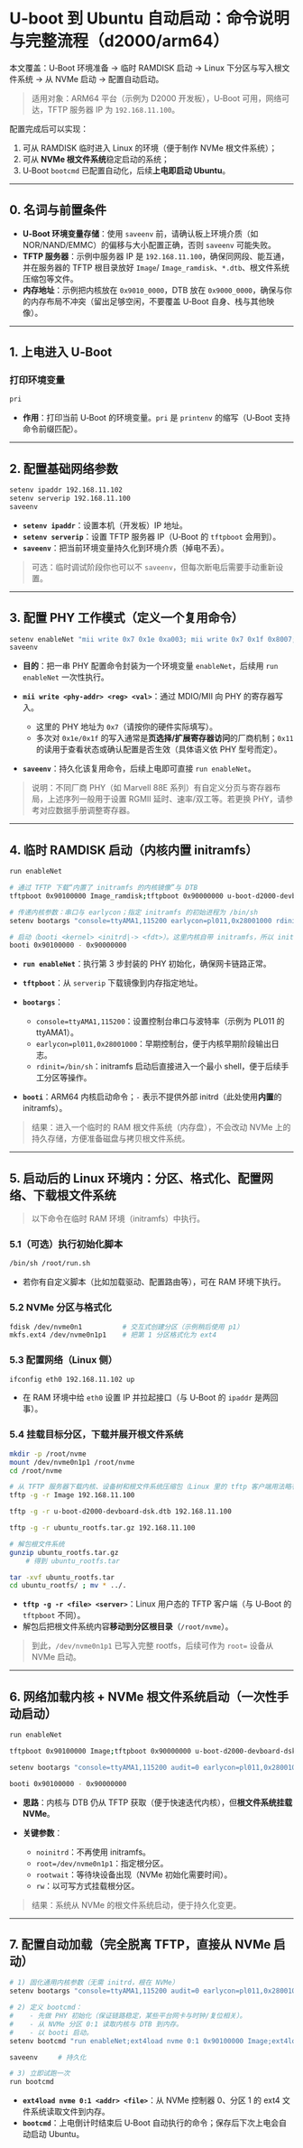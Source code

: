 # U-boot 到 Ubuntu 自动启动：命令说明与完整流程（d2000/arm64）

本文覆盖：U‑Boot 环境准备 → 临时 RAMDISK 启动 → Linux 下分区与写入根文件系统 → 从 NVMe 启动 → 配置自动启动。

> 适用对象：ARM64 平台（示例为 D2000 开发板），U‑Boot 可用，网络可达，TFTP 服务器 IP 为 `192.168.11.100`。

配置完成后可以实现：

1. 可从 RAMDISK 临时进入 Linux 的环境（便于制作 NVMe 根文件系统）；
2. 可从 **NVMe 根文件系统**稳定启动的系统；
3. U‑Boot `bootcmd` 已配置自动化，后续**上电即启动 Ubuntu**。

---

## 0. 名词与前置条件

* **U‑Boot 环境变量存储**：使用 `saveenv` 前，请确认板上环境介质（如 NOR/NAND/EMMC）的偏移与大小配置正确，否则 `saveenv`
  可能失败。
* **TFTP 服务器**：示例中服务器 IP 是 `192.168.11.100`，确保同网段、能互通，并在服务器的 TFTP 根目录放好 `Image`/
  `Image_ramdisk`、`*.dtb`、根文件系统压缩包等文件。
* **内存地址**：示例把内核放在 `0x9010_0000`，DTB 放在 `0x9000_0000`，确保与你的内存布局不冲突（留出足够空闲，不要覆盖 U‑Boot
  自身、栈与其他映像）。

---

## 1. 上电进入 U‑Boot

### 打印环境变量

```bash
pri
```

* **作用**：打印当前 U‑Boot 的环境变量。`pri` 是 `printenv` 的缩写（U‑Boot 支持命令前缀匹配）。

---

## 2. 配置基础网络参数

```bash
setenv ipaddr 192.168.11.102
setenv serverip 192.168.11.100
saveenv
```

* **`setenv ipaddr`**：设置本机（开发板）IP 地址。
* **`setenv serverip`**：设置 TFTP 服务器 IP（U‑Boot 的 `tftpboot` 会用到）。
* **`saveenv`**：把当前环境变量持久化到环境介质（掉电不丢）。

> 可选：临时调试阶段你也可以不 `saveenv`，但每次断电后需要手动重新设置。

---

## 3. 配置 PHY 工作模式（定义一个复用命令）

```bash
setenv enableNet "mii write 0x7 0x1e 0xa003; mii write 0x7 0x1f 0x8007;mii write 0x7 0x1e 0xa004; mii write 0x7 0x1f 0x00b0;mii write 0x7 0x1e 0xa001; mii write 0x7 0x1f 0x0164;mii read  0x7 0x11;"
saveenv
```

* **目的**：把一串 PHY 配置命令封装为一个环境变量 `enableNet`，后续用 `run enableNet` 一次性执行。
* **`mii write <phy-addr> <reg> <val>`**：通过 MDIO/MII 向 PHY 的寄存器写入。

    * 这里的 PHY 地址为 `0x7`（请按你的硬件实际填写）。
    * 多次对 `0x1e/0x1f` 的写入通常是**页选择/扩展寄存器访问**的厂商机制；`0x11` 的读用于查看状态或确认配置是否生效（具体语义依
      PHY 型号而定）。
* **`saveenv`**：持久化该复用命令，后续上电即可直接 `run enableNet`。

> 说明：不同厂商 PHY（如 Marvell 88E 系列）有自定义分页与寄存器布局，上述序列一般用于设置 RGMII 延时、速率/双工等。若更换
> PHY，请参考对应数据手册调整寄存器。

---

## 4. 临时 RAMDISK 启动（内核内置 initramfs）

```bash
run enableNet

# 通过 TFTP 下载“内置了 initramfs 的内核镜像”与 DTB
tftpboot 0x90100000 Image_ramdisk;tftpboot 0x90000000 u-boot-d2000-devboard-dsk.dtb

# 传递内核参数：串口与 earlycon；指定 initramfs 的初始进程为 /bin/sh
setenv bootargs "console=ttyAMA1,115200 earlycon=pl011,0x28001000 rdinit=/bin/sh"

# 启动（booti <kernel> <initrd|-> <fdt>）。这里内核自带 initramfs，所以 initrd 用 '-'
booti 0x90100000 - 0x90000000
```

* **`run enableNet`**：执行第 3 步封装的 PHY 初始化，确保网卡链路正常。
* **`tftpboot`**：从 `serverip` 下载镜像到内存指定地址。
* **`bootargs`**：

    * `console=ttyAMA1,115200`：设置控制台串口与波特率（示例为 PL011 的 ttyAMA1）。
    * `earlycon=pl011,0x28001000`：早期控制台，便于内核早期阶段输出日志。
    * `rdinit=/bin/sh`：initramfs 启动后直接进入一个最小 shell，便于后续手工分区等操作。
* **`booti`**：ARM64 内核启动命令；`-` 表示不提供外部 initrd（此处使用**内置**的 initramfs）。

> 结果：进入一个临时的 RAM 根文件系统（内存盘），不会改动 NVMe 上的持久存储，方便准备磁盘与拷贝根文件系统。

---

## 5. 启动后的 Linux 环境内：分区、格式化、配置网络、下载根文件系统

> 以下命令在临时 RAM 环境（initramfs）中执行。

### 5.1（可选）执行初始化脚本

```bash
/bin/sh /root/run.sh
```

* 若你有自定义脚本（比如加载驱动、配置路由等），可在 RAM 环境下执行。

### 5.2 NVMe 分区与格式化

```bash
fdisk /dev/nvme0n1          # 交互式创建分区（示例稍后使用 p1）
mkfs.ext4 /dev/nvme0n1p1    # 把第 1 分区格式化为 ext4
```

### 5.3 配置网络（Linux 侧）

```bash
ifconfig eth0 192.168.11.102 up
```

* 在 RAM 环境中给 `eth0` 设置 IP 并拉起接口（与 U‑Boot 的 `ipaddr` 是两回事）。

### 5.4 挂载目标分区，下载并展开根文件系统

```bash
mkdir -p /root/nvme
mount /dev/nvme0n1p1 /root/nvme
cd /root/nvme

# 从 TFTP 服务器下载内核、设备树和根文件系统压缩包（Linux 里的 tftp 客户端用法略有不同）
tftp -g -r Image 192.168.11.100

tftp -g -r u-boot-d2000-devboard-dsk.dtb 192.168.11.100

tftp -g -r ubuntu_rootfs.tar.gz 192.168.11.100

# 解包根文件系统
gunzip ubuntu_rootfs.tar.gz
	# 得到 ubuntu_rootfs.tar

tar -xvf ubuntu_rootfs.tar
cd ubuntu_rootfs/ ; mv * ../.
```

* **`tftp -g -r <file> <server>`**：Linux 用户态的 TFTP 客户端（与 U‑Boot 的 `tftpboot` 不同）。
* 解包后把根文件系统内容**移动到分区根目录**（`/root/nvme`）。

> 到此，`/dev/nvme0n1p1` 已写入完整 rootfs，后续可作为 `root=` 设备从 NVMe 启动。

---

## 6. 网络加载内核 + NVMe 根文件系统启动（一次性手动启动）

```bash
run enableNet

tftpboot 0x90100000 Image;tftpboot 0x90000000 u-boot-d2000-devboard-dsk.dtb

setenv bootargs "console=ttyAMA1,115200 audit=0 earlycon=pl011,0x28001000 noinitrd root=/dev/nvme0n1p1 rootwait rw"

booti 0x90100000 - 0x90000000
```

* **思路**：内核与 DTB 仍从 TFTP 获取（便于快速迭代内核），但**根文件系统挂载 NVMe**。
* **关键参数**：

    * `noinitrd`：不再使用 initramfs。
    * `root=/dev/nvme0n1p1`：指定根分区。
    * `rootwait`：等待块设备出现（NVMe 初始化需要时间）。
    * `rw`：以可写方式挂载根分区。

> 结果：系统从 NVMe 的根文件系统启动，便于持久化变更。

---

## 7. 配置自动加载（完全脱离 TFTP，直接从 NVMe 启动）

```bash
# 1) 固化通用内核参数（无需 initrd，根在 NVMe）
setenv bootargs "console=ttyAMA1,115200 audit=0 earlycon=pl011,0x28001000 noinitrd root=/dev/nvme0n1p1 rootwait rw"

# 2) 定义 bootcmd：
#    - 先做 PHY 初始化（保证链路稳定，某些平台网卡与时钟/复位相关）。
#    - 从 NVMe 分区 0:1 读取内核与 DTB 到内存。
#    - 以 booti 启动。
setenv bootcmd "run enableNet;ext4load nvme 0:1 0x90100000 Image;ext4load nvme 0:1 0x90000000 u-boot-d2000-devboard-dsk.dtb;booti 0x90100000 - 0x90000000"

saveenv     # 持久化

# 3) 立即试跑一次
run bootcmd
```

* **`ext4load nvme 0:1 <addr> <file>`**：从 NVMe 控制器 0、分区 1 的 ext4 文件系统读取文件到内存。
* **`bootcmd`**：上电倒计时结束后 U‑Boot 自动执行的命令；保存后下次上电会自动启动 Ubuntu。
